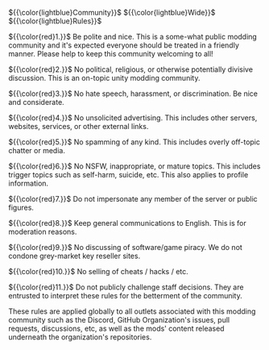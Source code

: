 ${{\color{lightblue}Community}}$ ${{\color{lightblue}Wide}}$ ${{\color{lightblue}Rules}}$

${{\color{red}1.}}$ Be polite and nice. This is a some-what public modding community and it's expected everyone should be treated in a friendly manner. Please help to keep this community welcoming to all!

${{\color{red}2.}}$ No political, religious, or otherwise potentially divisive discussion. This is an on-topic unity modding community.

${{\color{red}3.}}$ No hate speech, harassment, or discrimination. Be nice and considerate.

${{\color{red}4.}}$ No unsolicited advertising. This includes other servers, websites, services, or other external links.

${{\color{red}5.}}$ No spamming of any kind. This includes overly off-topic chatter or media.

${{\color{red}6.}}$ No NSFW, inappropriate, or mature topics. This includes trigger topics such as self-harm, suicide, etc. This also applies to profile information. 

${{\color{red}7.}}$ Do not impersonate any member of the server or public figures.

${{\color{red}8.}}$ Keep general communications to English. This is for moderation reasons.

${{\color{red}9.}}$ No discussing of software/game piracy. We do not condone grey-market key reseller sites.

${{\color{red}10.}}$ No selling of cheats / hacks / etc.

${{\color{red}11.}}$ Do not publicly challenge staff decisions. They are entrusted to interpret these rules for the betterment of the community.

These rules are applied globally to all outlets associated with this modding community such as the Discord, GitHub Organization's issues, pull requests, discussions, etc, as well as the mods' content released underneath the organization's repositories.